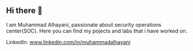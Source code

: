 ## Hi there 👋
I am Muhammad Alhayani, passionate about security operations center(SOC).
Here you can find my pojects and labs that i have worked on.

LinkedIn:  www.linkedin.com/in/muhammadalhayani
